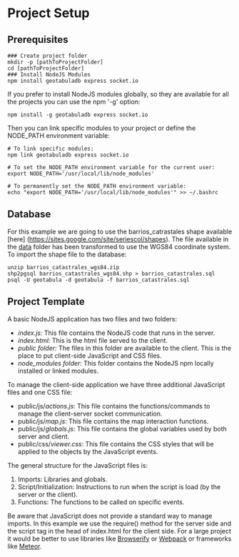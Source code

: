 # Project Setup
## Prerequisites
```
### Create project folder
mkdir -p [pathToProjectFolder]
cd [pathToProjectFolder]
### Install NodeJS Modules
npm install geotabuladb express socket.io
```
If you prefer to install NodeJS modules globally, so they are available for all the projects you can use the npm '-g' option:
```
npm install -g geotabuladb express socket.io
```
Then you can link specific modules to your project or define the NODE_PATH environment variable:
```
# To link specific modules:
npm link geotabuladb express socket.io

# To set the NODE_PATH environment variable for the current user:
export NODE_PATH='/usr/local/lib/node_modules'

# To permanently set the NODE_PATH environment variable:
echo "export NODE_PATH='/usr/local/lib/node_modules'" >> ~/.bashrc
```
## Database
For this example we are going to use the barrios_catrastales shape available [here] (https://sites.google.com/site/seriescol/shapes). The file available in the [data](data) folder has been transformed to use the WGS84 coordinate system.
To import the shape file to the database:
```
unzip barrios_catastrales_wgs84.zip
shp2pgsql barrios_catastrales_wgs84.shp > barrios_catastrales.sql
psql -U geotabula -d geotabula -f barrios_catastrales.sql
```
## Project Template
A basic NodeJS application has two files and two folders:

- *index.js:* This file contains the NodeJS code that runs in the server.
- *index.html:* This is the html file served to the client.
- *public folder:* The files in this folder are available to the client. This is the place to put client-side JavaScript and CSS files.
- *node_modules folder:* This folder contains the NodeJS npm locally installed or linked modules.

To manage the client-side application we have three additional JavaScript files and one CSS file:

- public/js/*actions.js*: This file contains the functions/commands to manage the client-server socket communication.
- public/js/*map.js*: This file contains the map interaction functions.
- public/js/*globals.js*: This file contains the global variables used by both server and client.
- public/css/*viewer.css*: This file contains the CSS styles that will be applied to the objects by the JavaScript events.

The general structure for the JavaScript files is:

1. Imports: Libraries and globals.
2. Script/Initialization: Instructions to run when the script is load (by the server or the client).
3. Functions: The functions to be called on specific events.

Be aware that JavaScript does not provide a standard way to manage imports. In this example we use the require() method for the server side and the script tag in the head of index.html for the client side. For a large project it would be better to use libraries like [Browserify](http://browserify.org/) or [Webpack](http://webpack.github.io/) or frameworks like [Meteor](https://www.meteor.com/).